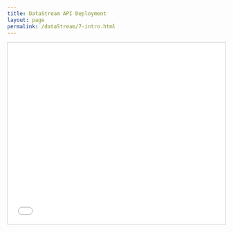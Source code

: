 ```yaml
---
title: DataStream API Deployment
layout: page
permalink: /dataStream/7-intro.html
---
```


<iframe src="//www.slideshare.net/slideshow/embed_code/key/stQCBFBVXn1WaS" width="680" height="421" frameborder="0" marginwidth="0" marginheight="0" scrolling="no" style="border:1px solid #CCC; border-width:1px; margin-bottom:5px; max-width: 100%;" allowfullscreen> </iframe>
